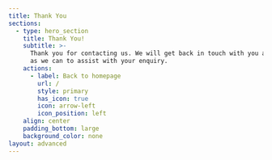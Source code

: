 ```yaml
---
title: Thank You
sections:
  - type: hero_section
    title: Thank You!
    subtitle: >-
      Thank you for contacting us. We will get back in touch with you as soon
      as we can to assist with your enquiry.
    actions:
      - label: Back to homepage
        url: /
        style: primary
        has_icon: true
        icon: arrow-left
        icon_position: left
    align: center
    padding_bottom: large
    background_color: none
layout: advanced
---
```

